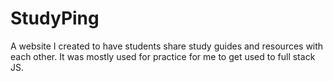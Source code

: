 # StudyPing

A website I created to have students share study guides and resources with each other. It was mostly used for practice for me to get used to full stack JS.
